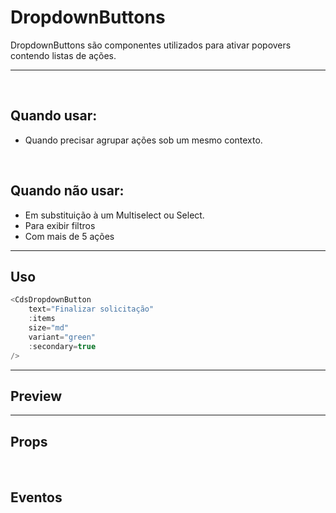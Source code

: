 # DropdownButtons

DropdownButtons são componentes utilizados para ativar popovers contendo listas de ações.

---
<br>

## Quando usar:
- Quando precisar agrupar ações sob um mesmo contexto.

<br>

## Quando não usar:
- Em substituição à um Multiselect ou Select.
- Para exibir filtros
- Com mais de 5 ações

---

## Uso

```js
<CdsDropdownButton
	text="Finalizar solicitação"
	:items
	size="md"
	variant="green"
	:secondary=true
/>
```

---

## Preview

<PreviewBuilder
	:args
	:component="CdsDropdownButton"
	:events
/>

---

## Props

<APITable
	name="CdsDropdownButton"
	section="props"
/>
<br>

## Eventos

<APITable
	name="CdsDropdownButton"
	section="events"
/>
<br>

<script setup>
import { ref } from 'vue';
import CdsDropdownButton from '@/components/DropdownButton.vue';

const events = [
	'click',
	'action-click'
];

const items = ref([
	{
		name: 'Cancelar solicitação',
		icon: 'block-outline',
	},
	{
		name: 'Indeferir solicitação',
		icon: 'alert-outline',
	},
	{
		name: 'Deferir solicitação',
		icon: 'check-outline',
	},
]);

const args = ref({
	text: 'Finalizar solicitação',
	items: items,
	size: 'md',
	variant: 'green',
	secondary: true,
});
</script>
